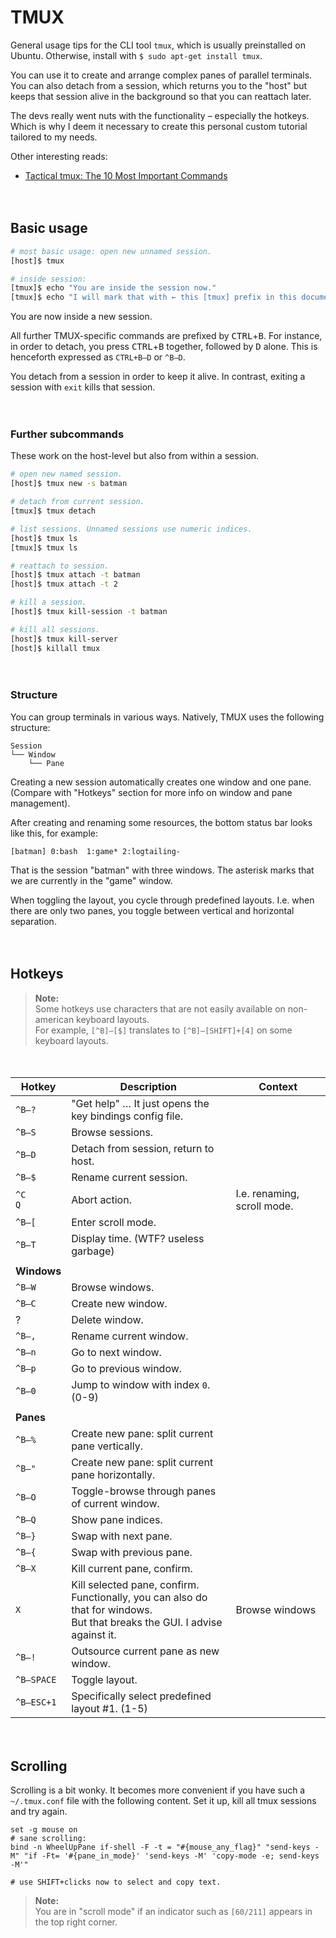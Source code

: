 
# TMUX

General usage tips for the CLI tool `tmux`, which is usually preinstalled on Ubuntu. Otherwise, install with `$ sudo apt-get install tmux`.

You can use it to create and arrange complex panes of parallel terminals. You can also detach from a session, which returns you to the "host" but keeps that session alive in the background so that you can reattach later.

The devs really went nuts with the functionality – especially the hotkeys. Which is why I deem it necessary to create this personal custom tutorial tailored to my needs.

Other interesting reads:

* [Tactical tmux: The 10 Most Important Commands](https://danielmiessler.com/p/tmux/)


　​

## Basic usage

```bash
# most basic usage: open new unnamed session.
[host]$ tmux

# inside session:
[tmux]$ echo "You are inside the session now."
[tmux]$ echo "I will mark that with ← this [tmux] prefix in this documentation."
```

You are now inside a new session.

All further TMUX-specific commands are prefixed by <kbd>CTRL</kbd>+<kbd>B</kbd>. For instance, in order to detach, you press <kbd>CTRL</kbd>+<kbd>B</kbd> together, followed by <kbd>D</kbd> alone. This is henceforth expressed as `CTRL+B—D` or `^B—D`.

You detach from a session in order to keep it alive. In contrast, exiting a session with `exit` kills that session.


　​

### Further subcommands

These work on the host-level but also from within a session.

```bash
# open new named session.
[host]$ tmux new -s batman

# detach from current session.
[tmux]$ tmux detach

# list sessions. Unnamed sessions use numeric indices.
[host]$ tmux ls
[tmux]$ tmux ls

# reattach to session.
[host]$ tmux attach -t batman
[host]$ tmux attach -t 2

# kill a session.
[host]$ tmux kill-session -t batman

# kill all sessions.
[host]$ tmux kill-server
[host]$ killall tmux
```


　​

### Structure

You can group terminals in various ways. Natively, TMUX uses the following structure:

```
Session
└── Window
    └── Pane
```

Creating a new session automatically creates one window and one pane. (Compare with "Hotkeys" section for more info on window and pane management).

After creating and renaming some resources, the bottom status bar looks like this, for example:

```
[batman] 0:bash  1:game* 2:logtailing-
```

That is the session "batman" with three windows. The asterisk marks that we are currently in the "game" window.

When toggling the layout, you cycle through predefined layouts. I.e. when there are only two panes, you toggle between vertical and horizontal separation.


　​

## Hotkeys

> **Note:** <br />
> Some hotkeys use characters that are not easily available on non-american keyboard layouts. <br />
> For example, `[^B]—[$]` translates to `[^B]—[SHIFT]+[4]` on some keyboard layouts.


　​

Hotkey | Description | Context
-------|-------------|--------
`^B—?` | "Get help" … It just opens the key bindings config file. |
`^B—S` | Browse sessions. |
`^B—D` | Detach from session, return to host. |
`^B—$` | Rename current session. |
`^C` <br /> `Q` | Abort action. | I.e. renaming, scroll mode.
`^B—[` | Enter scroll mode. |
`^B—T` | Display time. (WTF? useless garbage) |
||
**Windows** ||
`^B—W` | Browse windows. |
`^B—C` | Create new window. |
? | Delete window. |
`^B—,` | Rename current window. |
`^B—n` | Go to next window. |
`^B—p` | Go to previous window. |
`^B—0` | Jump to window with index `0`. (0-9) |
||
**Panes** ||
`^B—%` | Create new pane: split current pane vertically. |
`^B—"` | Create new pane: split current pane horizontally. |
`^B—O` | Toggle-browse through panes of current window. |
`^B—Q` | Show pane indices. |
`^B—}` | Swap with next pane. |
`^B—{` | Swap with previous pane. |
`^B—X` | Kill current pane, confirm. |
`X` | Kill selected pane, confirm. <br /> Functionally, you can also do that for windows. <br /> But that breaks the GUI. I advise against it. | Browse windows
`^B—!` | Outsource current pane as new window. |
`^B—SPACE` | Toggle layout. |
`^B—ESC+1` | Specifically select predefined layout #1. (1-5) |


　​

## Scrolling

Scrolling is a bit wonky. It becomes more convenient if you have such a `~/.tmux.conf` file with the following content. Set it up, kill all tmux sessions and try again.

```
set -g mouse on
# sane scrolling:
bind -n WheelUpPane if-shell -F -t = "#{mouse_any_flag}" "send-keys -M" "if -Ft= '#{pane_in_mode}' 'send-keys -M' 'copy-mode -e; send-keys -M'"

# use SHIFT+clicks now to select and copy text.

```

> **Note:** <br />
> You are in "scroll mode" if an indicator such as `[60/211]` appears in the top right corner.

